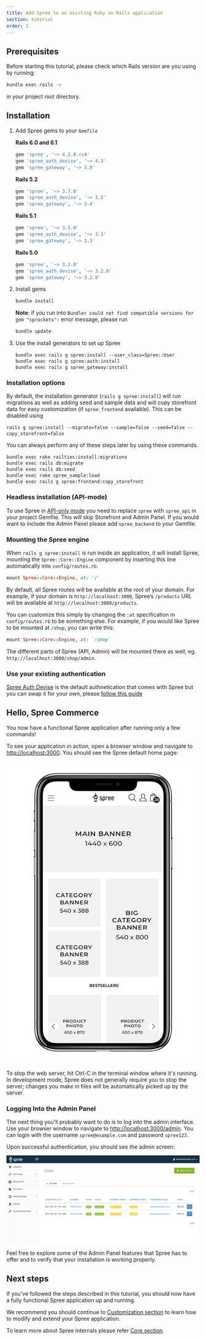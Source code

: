 ```yaml
---
title: Add Spree to an existing Ruby on Rails application
section: tutorial
order: 1
---
```


## Prerequisites

Before starting this tutorial, please check which Rails version are you using by running:

```bash
bundle exec rails -v
```

in your project root directory.

## Installation

1. Add Spree gems to your `Gemfile`

    **Rails 6.0 and 6.1**

    ```ruby
    gem 'spree', '~> 4.2.0.rc4'
    gem 'spree_auth_devise', '~> 4.3'
    gem 'spree_gateway', '~> 3.9'
    ```

    **Rails 5.2**

    ```ruby
    gem 'spree', '~> 3.7.0'
    gem 'spree_auth_devise', '~> 3.5'
    gem 'spree_gateway', '~> 3.4'
    ```

    **Rails 5.1**

    ```ruby
    gem 'spree', '~> 3.5.0'
    gem 'spree_auth_devise', '~> 3.3'
    gem 'spree_gateway', '~> 3.3'
    ```

    **Rails 5.0**

    ```ruby
    gem 'spree', '~> 3.2.0'
    gem 'spree_auth_devise', '~> 3.2.0'
    gem 'spree_gateway', '~> 3.2.0'
    ```

2. Install gems

    ```bash
    bundle install
    ```

    **Note**: if you run into `Bundler could not find compatible versions for gem "sprockets":` error message, please run

    ```bash
    bundle update
    ```

3. Use the install generators to set up Spree

    ```shell
    bundle exec rails g spree:install --user_class=Spree::User
    bundle exec rails g spree:auth:install
    bundle exec rails g spree_gateway:install
    ```

### Installation options

By default, the installation generator (`rails g spree:install`) will run
migrations as well as adding seed and sample data and will copy storefront data
for easy customization (if `spree_frontend` available). This can be disabled using

```shell
rails g spree:install --migrate=false --sample=false --seed=false --copy_storefront=false
```

You can always perform any of these steps later by using these commands.

```shell
bundle exec rake railties:install:migrations
bundle exec rails db:migrate
bundle exec rails db:seed
bundle exec rake spree_sample:load
bundle exec rails g spree:frontend:copy_storefront
```

### Headless installation (API-mode)

To use Spree in [API-only mode](https://guides.spreecommerce.org/api/overview/) you need to replace `spree` with `spree_api` in your project Gemfile. This will skip Storefront and Admin Panel. If you would want to include the Admin Panel please add `spree_backend` to your Gemfile.

### Mounting the Spree engine

When `rails g spree:install` is run inside an application, it will install Spree, mounting the `Spree::Core::Engine` component by inserting this line automatically 
into `config/routes.rb`:

```ruby
mount Spree::Core::Engine, at: '/'
```

By default, all Spree routes will be available at the root of your domain. For example, if your domain is `http://localhost:3000`, Spree’s `/products` URL will be available at `http://localhost:3000/products`.

You can customize this simply by changing the `:at` specification in `config/routes.rb` to be something else. For example, if you would like Spree to be mounted at `/shop`, you can write this:

```ruby
mount Spree::Core::Engine, at: `/shop`
```

The different parts of Spree (API, Admin) will be mounted there as well, eg. `http://localhost:3000/shop/admin`.

### Use your existing authentication

[Spree Auth Devise](https://github.com/spree/spree_auth_devise) is the default authnetication that comes with Spree but you can swap it for your own, please [follow this guide](/developer/customization/authentication.html)

## Hello, Spree Commerce

You now have a functional Spree application after running only a few commands!

To see your application in action, open a browser window and navigate to [http://localhost:3000](http://localhost:3000). You should see the Spree default home page:

![Spree Application Home Page](../../../images/developer/storefront/1.png)

To stop the web server, hit Ctrl-C in the terminal window where it's running. In development mode, Spree does not generally require you to stop the server; changes you make in files will be automatically picked up by the server.

### Logging Into the Admin Panel

The next thing you'll probably want to do is to log into the admin interface.
Use your browser window to navigate to
[http://localhost:3000/admin](http://localhost:3000/admin). You can login with
the username `spree@example.com` and password `spree123`.

Upon successful authentication, you should see the admin screen:

![Admin Screen](../../../images/developer/overview.png)

Feel free to explore some of the Admin Panel features that Spree has to offer and to verify that your installation is working properly.

## Next steps

If you've followed the steps described in this tutorial, you should now have a fully functional Spree application up and running.

We recommend you should continue to [Customization section](/developer/customization/storefront.html) to learn how to modify and extend your Spree application.

To learn more about Spree internals please refer [Core section](/developer/core/orders.html).
